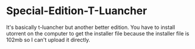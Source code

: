 # Special-Edition-T-Luancher
It's basically t-luancher but another better edition.
You have to install utorrent on the computer to get the installer file because the installer file is 102mb so I can't upload it directly.
